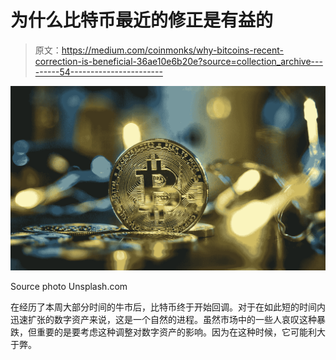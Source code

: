 # 为什么比特币最近的修正是有益的

> 原文：<https://medium.com/coinmonks/why-bitcoins-recent-correction-is-beneficial-36ae10e6b20e?source=collection_archive---------54----------------------->

![](img/1eed48a344e608d2e63a0217d9ca0be5.png)

Source photo Unsplash.com

在经历了本周大部分时间的牛市后，比特币终于开始回调。对于在如此短的时间内迅速扩张的数字资产来说，这是一个自然的进程。虽然市场中的一些人哀叹这种暴跌，但重要的是要考虑这种调整对数字资产的影响。因为在这种时候，它可能利大于弊。